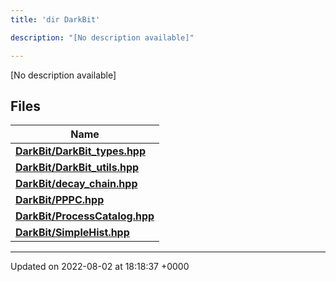 ```yaml
---
title: 'dir DarkBit'

description: "[No description available]"

---
```







[No description available]

## Files

| Name           |
| -------------- |
| **[DarkBit/DarkBit_types.hpp](/documentation/code/colliderbit_development/files/darkbit__types_8hpp/#file-darkbit-types.hpp)**  |
| **[DarkBit/DarkBit_utils.hpp](/documentation/code/colliderbit_development/files/darkbit__utils_8hpp/#file-darkbit-utils.hpp)**  |
| **[DarkBit/decay_chain.hpp](/documentation/code/colliderbit_development/files/decay__chain_8hpp/#file-decay-chain.hpp)**  |
| **[DarkBit/PPPC.hpp](/documentation/code/colliderbit_development/files/pppc_8hpp/#file-pppc.hpp)**  |
| **[DarkBit/ProcessCatalog.hpp](/documentation/code/colliderbit_development/files/processcatalog_8hpp/#file-processcatalog.hpp)**  |
| **[DarkBit/SimpleHist.hpp](/documentation/code/colliderbit_development/files/simplehist_8hpp/#file-simplehist.hpp)**  |






-------------------------------

Updated on 2022-08-02 at 18:18:37 +0000
